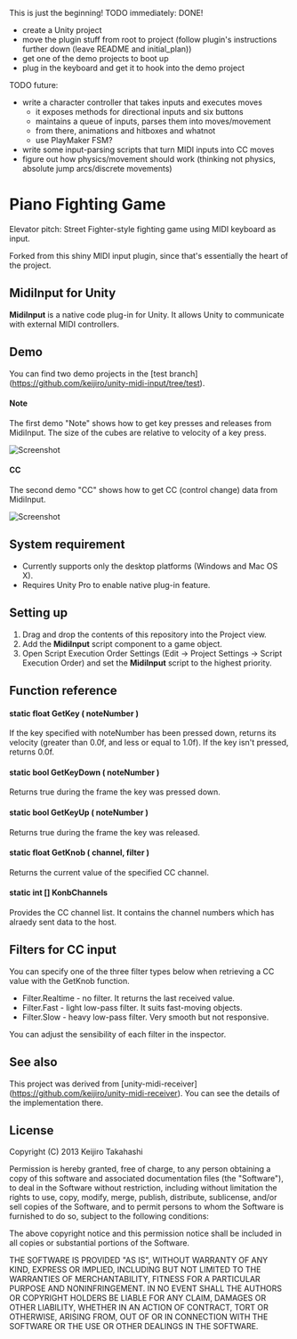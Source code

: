 This is just the beginning!
TODO immediately: DONE!
 - create a Unity project
 - move the plugin stuff from root to project (follow plugin's instructions further down (leave README and initial_plan))
 - get one of the demo projects to boot up
 - plug in the keyboard and get it to hook into the demo project

TODO future:
 - write a character controller that takes inputs and executes moves
      - it exposes methods for directional inputs and six buttons
      - maintains a queue of inputs, parses them into moves/movement
      - from there, animations and hitboxes and whatnot
      - use PlayMaker FSM?
 - write some input-parsing scripts that turn MIDI inputs into CC moves 
 - figure out how physics/movement should work (thinking not physics, absolute jump arcs/discrete movements)





Piano Fighting Game
===================

Elevator pitch: Street Fighter-style fighting game using MIDI keyboard as input.

Forked from this shiny MIDI input plugin, since that's essentially the heart of the project.


MidiInput for Unity
-------------------

**MidiInput** is a native code plug-in for Unity. It allows Unity to communicate with
external MIDI controllers.

Demo
----

You can find two demo projects in the [test branch]
(https://github.com/keijiro/unity-midi-input/tree/test).

#### Note

The first demo "Note" shows how to get key presses and releases from MidiInput.
The size of the cubes are relative to velocity of a key press.

![Screenshot](http://keijiro.github.io/unity-midi-input/screenshot1.png)

#### CC

The second demo "CC" shows how to get CC (control change) data from MidiInput.

![Screenshot](http://keijiro.github.io/unity-midi-input/screenshot2.png)

System requirement
------------------

- Currently supports only the desktop platforms (Windows and Mac OS X).
- Requires Unity Pro to enable native plug-in feature.

Setting up
----------

1. Drag and drop the contents of this repository into the Project view.
2. Add the **MidiInput** script component to a game object.
3. Open Script Execution Order Settings (Edit -> Project Settings -> Script Execution
   Order) and set the **MidiInput** script to the highest priority.

Function reference
------------------

#### static float GetKey ( noteNumber )

If the key specified with noteNumber has been pressed down, returns its velocity
(greater than 0.0f, and less or equal to 1.0f). If the key isn't pressed,
returns 0.0f.

#### static bool GetKeyDown ( noteNumber )

Returns true during the frame the key was pressed down.

#### static bool GetKeyUp ( noteNumber )

Returns true during the frame the key was released.

#### static float GetKnob ( channel, filter )

Returns the current value of the specified CC channel.

#### static int [] KonbChannels

Provides the CC channel list. It contains the channel numbers which has alraedy
sent data to the host.

Filters for CC input
--------------------

You can specify one of the three filter types below when retrieving a CC value with
the GetKnob function.

- Filter.Realtime - no filter. It returns the last received value.
- Filter.Fast - light low-pass filter. It suits fast-moving objects.
- Filter.Slow - heavy low-pass filter. Very smooth but not responsive.

You can adjust the sensibility of each filter in the inspector.

See also
--------

This project was derived from [unity-midi-receiver]
(https://github.com/keijiro/unity-midi-receiver).
You can see the details of the implementation there.

License
-------

Copyright (C) 2013 Keijiro Takahashi

Permission is hereby granted, free of charge, to any person obtaining a copy of
this software and associated documentation files (the "Software"), to deal in
the Software without restriction, including without limitation the rights to
use, copy, modify, merge, publish, distribute, sublicense, and/or sell copies of
the Software, and to permit persons to whom the Software is furnished to do so,
subject to the following conditions:

The above copyright notice and this permission notice shall be included in all
copies or substantial portions of the Software.

THE SOFTWARE IS PROVIDED "AS IS", WITHOUT WARRANTY OF ANY KIND, EXPRESS OR
IMPLIED, INCLUDING BUT NOT LIMITED TO THE WARRANTIES OF MERCHANTABILITY, FITNESS
FOR A PARTICULAR PURPOSE AND NONINFRINGEMENT. IN NO EVENT SHALL THE AUTHORS OR
COPYRIGHT HOLDERS BE LIABLE FOR ANY CLAIM, DAMAGES OR OTHER LIABILITY, WHETHER
IN AN ACTION OF CONTRACT, TORT OR OTHERWISE, ARISING FROM, OUT OF OR IN
CONNECTION WITH THE SOFTWARE OR THE USE OR OTHER DEALINGS IN THE SOFTWARE.
